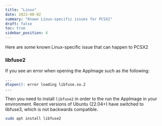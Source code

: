 ```yaml
---
title: "Linux"
date: 2023-08-02
summary: "Known Linux-specific issues for PCSX2"
draft: false
toc: true
sidebar_position: 4
---
```


Here are some known Linux-specific issue that can happen to PCSX2

### libfuse2

If you see an error when opening the AppImage such as the following:

```bash
...
dlopen(): error loading libfuse.so.2
...
```

Then you need to install `libfuse2` in order to the run the AppImage in your environment. Recent versions of Ubuntu (22.04+) have switched to libfuse3, which is not backwards compatible.

```bash
sudo apt install libfuse2
```
